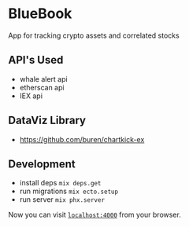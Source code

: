 # BlueBook

App for tracking crypto assets and correlated stocks

## API's Used

- whale alert api
- etherscan api
- IEX api

## DataViz Library

- https://github.com/buren/chartkick-ex

## Development

- install deps `mix deps.get`
- run migrations `mix ecto.setup`
- run server `mix phx.server`

Now you can visit [`localhost:4000`](http://localhost:4000) from your browser.
